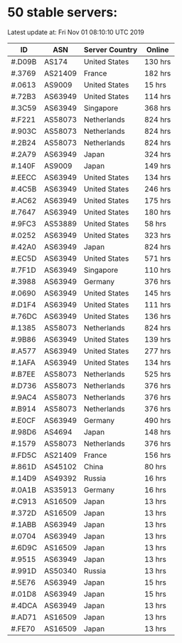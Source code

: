 # 50 stable servers:

Latest update at: Fri Nov 01 08:10:10 UTC 2019

| ID | ASN | Server Country | Online |
| -- | --- | -------------- | ------ |
| #.D09B | AS174 | United States | 130 hrs |
| #.3769 | AS21409 | France | 182 hrs |
| #.0613 | AS9009 | United States | 15 hrs |
| #.72B3 | AS63949 | United States | 114 hrs |
| #.3C59 | AS63949 | Singapore | 368 hrs |
| #.F221 | AS58073 | Netherlands | 824 hrs |
| #.903C | AS58073 | Netherlands | 824 hrs |
| #.2B24 | AS58073 | Netherlands | 824 hrs |
| #.2A79 | AS63949 | Japan | 324 hrs |
| #.140F | AS9009 | Japan | 149 hrs |
| #.EECC | AS63949 | United States | 134 hrs |
| #.4C5B | AS63949 | United States | 246 hrs |
| #.AC62 | AS63949 | United States | 175 hrs |
| #.7647 | AS63949 | United States | 180 hrs |
| #.9FC3 | AS53889 | United States | 58 hrs |
| #.0252 | AS63949 | United States | 323 hrs |
| #.42A0 | AS63949 | Japan | 824 hrs |
| #.EC5D | AS63949 | United States | 571 hrs |
| #.7F1D | AS63949 | Singapore | 110 hrs |
| #.3988 | AS63949 | Germany | 376 hrs |
| #.0690 | AS63949 | United States | 145 hrs |
| #.D1F4 | AS63949 | United States | 111 hrs |
| #.76DC | AS63949 | United States | 136 hrs |
| #.1385 | AS58073 | Netherlands | 824 hrs |
| #.9B86 | AS63949 | United States | 139 hrs |
| #.A577 | AS63949 | United States | 277 hrs |
| #.1AFA | AS63949 | United States | 134 hrs |
| #.B7EE | AS58073 | Netherlands | 525 hrs |
| #.D736 | AS58073 | Netherlands | 376 hrs |
| #.9AC4 | AS58073 | Netherlands | 376 hrs |
| #.B914 | AS58073 | Netherlands | 376 hrs |
| #.E0CF | AS63949 | Germany | 490 hrs |
| #.98D6 | AS4694 | Japan | 148 hrs |
| #.1579 | AS58073 | Netherlands | 376 hrs |
| #.FD5C | AS21409 | France | 156 hrs |
| #.861D | AS45102 | China | 80 hrs |
| #.14D9 | AS49392 | Russia | 16 hrs |
| #.0A1B | AS35913 | Germany | 16 hrs |
| #.C913 | AS16509 | Japan | 13 hrs |
| #.372D | AS16509 | Japan | 13 hrs |
| #.1ABB | AS63949 | Japan | 13 hrs |
| #.0704 | AS63949 | Japan | 13 hrs |
| #.6D9C | AS16509 | Japan | 13 hrs |
| #.9515 | AS63949 | Japan | 13 hrs |
| #.991D | AS50340 | Russia | 13 hrs |
| #.5E76 | AS63949 | Japan | 15 hrs |
| #.01D8 | AS63949 | Japan | 15 hrs |
| #.4DCA | AS63949 | Japan | 13 hrs |
| #.AD71 | AS16509 | Japan | 13 hrs |
| #.FE70 | AS16509 | Japan | 13 hrs |

